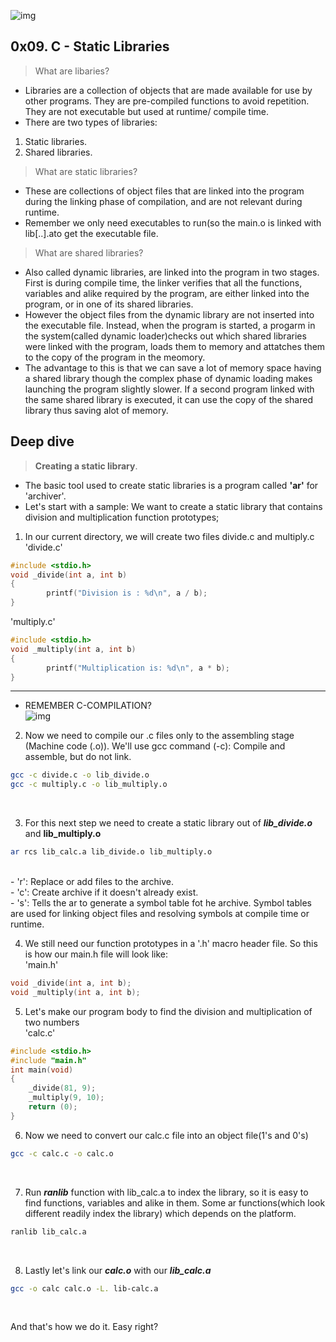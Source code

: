 ![img](https://bizzy.org/_next/image?url=https%3A%2F%2Fbizzy.ams3.digitaloceanspaces.com%2Fprod%2Fcompanies%2Fbe%2Flogos%2Feb0dfadf-e8cd-427a-9a37-68bed6e72ca6%2F350782512.png&w=128&q=75)
## 0x09. C - Static Libraries
> What are libaries?<br>
- Libraries are a collection of objects that are made available for use by other programs. They are pre-compiled functions to avoid repetition. They are not executable but used at runtime/ compile time.<br>
- There are two types of libraries:<br>
1. Static libraries.<br>
2. Shared libraries.<br>

> What are static libraries?<br>
- These are collections of object files that are linked into the program during the linking phase of compilation, and are not relevant during runtime.<br>
- Remember we only need executables to run(so the main.o is linked with lib[..].ato get the executable file.<br>

> What are shared libraries?<br>
- Also called dynamic libraries, are linked into the program in two stages. First is during compile time, the linker verifies that all the functions, variables and alike required by the program, are either linked into the program, or in one of its shared libraries.<br>
- However the object files from the dynamic library are not inserted into the executable file. Instead, when the program is started, a progarm in the system(called dynamic loader)checks out which shared libraries were linked with the program, loads them to memory and attatches them to the copy of the program in the meomory.<br>
- The advantage to this is that we can save a lot of memory space having a shared library though the complex phase of dynamic loading makes launching the program slightly slower. If a second program linked with the same shared library is executed, it can use the copy of the shared library thus saving alot of memory.<br>

## Deep dive
> __Creating a static library__.<br>
- The basic tool used to create static libraries is a program called **'ar'** for 'archiver'.<br>
- Let's start with a sample: We want to create a static library that contains division and multiplication function prototypes;<br>
1. In our current directory, we will create two files divide.c and multiply.c<br>
'divide.c'
```c
#include <stdio.h>
void _divide(int a, int b)
{
        printf("Division is : %d\n", a / b);
}

```
'multiply.c'
```c
#include <stdio.h>
void _multiply(int a, int b)
{
        printf("Multiplication is: %d\n", a * b);
}
```
---
- REMEMBER C-COMPILATION?<br>
![img](https://cdn.nerdyelectronics.com/wp-content/webp-express/webp-images/uploads/2017/07/GCC_CompilationProcess.png.webp)
2. Now we need to compile our .c files only to the assembling stage (Machine code (.o)). We'll use gcc command (-c): Compile and assemble, but do not link.<br>
```bash
gcc -c divide.c -o lib_divide.o
gcc -c multiply.c -o lib_multiply.o
```
<br>

3. For this next step we need to create a static library out of ___lib_divide.o___ and __lib_multiply.o__<br>
```bash
ar rcs lib_calc.a lib_divide.o lib_multiply.o
```
<br>
- 'r': Replace or add files to the archive.<br>
- 'c': Create archive if it doesn't already exist.<br>
- 's': Tells the ar to generate a symbol table fot he archive. Symbol tables are used for linking object files and resolving symbols at compile time or runtime.<br>

4. We still need our function prototypes in a '.h' macro header file. So this is how our main.h file will look like:<br>
'main.h'
```c
void _divide(int a, int b);
void _multiply(int a, int b);
```

5. Let's make our program body to find the division and multiplication of two numbers<br>
'calc.c'
```c
#include <stdio.h>
#include "main.h"
int main(void)
{
	_divide(81, 9);
	_multiply(9, 10);
	return (0);
}
```

6. Now we need to convert our calc.c file into an object file(1's and 0's)<br>
```bash
gcc -c calc.c -o calc.o
```
<br>

7. Run ___ranlib___ function with lib_calc.a to index the library, so it is easy to find functions, variables and alike in them. Some ar functions(which look different readily index the library) which depends on the platform.
```bash
ranlib lib_calc.a
```
<br>

8. Lastly let's link our ___calc.o___ with our ___lib_calc.a___<br>
```bash
gcc -o calc calc.o -L. lib-calc.a
```
<br>

And that's how we do it. Easy right?
